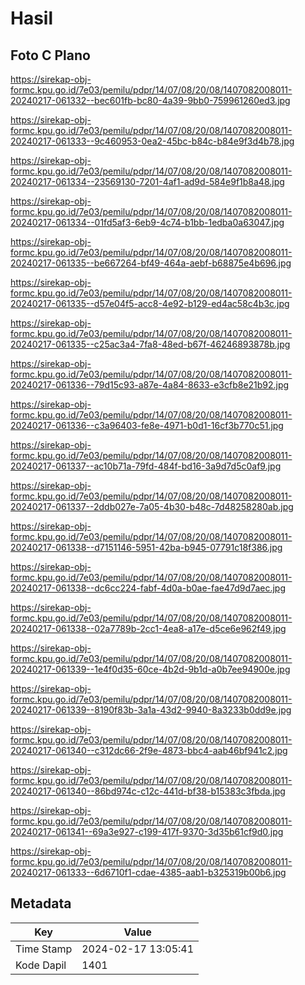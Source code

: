 # Hasil

## Foto C Plano

https://sirekap-obj-formc.kpu.go.id/7e03/pemilu/pdpr/14/07/08/20/08/1407082008011-20240217-061332--bec601fb-bc80-4a39-9bb0-759961260ed3.jpg

https://sirekap-obj-formc.kpu.go.id/7e03/pemilu/pdpr/14/07/08/20/08/1407082008011-20240217-061333--9c460953-0ea2-45bc-b84c-b84e9f3d4b78.jpg

https://sirekap-obj-formc.kpu.go.id/7e03/pemilu/pdpr/14/07/08/20/08/1407082008011-20240217-061334--23569130-7201-4af1-ad9d-584e9f1b8a48.jpg

https://sirekap-obj-formc.kpu.go.id/7e03/pemilu/pdpr/14/07/08/20/08/1407082008011-20240217-061334--01fd5af3-6eb9-4c74-b1bb-1edba0a63047.jpg

https://sirekap-obj-formc.kpu.go.id/7e03/pemilu/pdpr/14/07/08/20/08/1407082008011-20240217-061335--be667264-bf49-464a-aebf-b68875e4b696.jpg

https://sirekap-obj-formc.kpu.go.id/7e03/pemilu/pdpr/14/07/08/20/08/1407082008011-20240217-061335--d57e04f5-acc8-4e92-b129-ed4ac58c4b3c.jpg

https://sirekap-obj-formc.kpu.go.id/7e03/pemilu/pdpr/14/07/08/20/08/1407082008011-20240217-061335--c25ac3a4-7fa8-48ed-b67f-46246893878b.jpg

https://sirekap-obj-formc.kpu.go.id/7e03/pemilu/pdpr/14/07/08/20/08/1407082008011-20240217-061336--79d15c93-a87e-4a84-8633-e3cfb8e21b92.jpg

https://sirekap-obj-formc.kpu.go.id/7e03/pemilu/pdpr/14/07/08/20/08/1407082008011-20240217-061336--c3a96403-fe8e-4971-b0d1-16cf3b770c51.jpg

https://sirekap-obj-formc.kpu.go.id/7e03/pemilu/pdpr/14/07/08/20/08/1407082008011-20240217-061337--ac10b71a-79fd-484f-bd16-3a9d7d5c0af9.jpg

https://sirekap-obj-formc.kpu.go.id/7e03/pemilu/pdpr/14/07/08/20/08/1407082008011-20240217-061337--2ddb027e-7a05-4b30-b48c-7d48258280ab.jpg

https://sirekap-obj-formc.kpu.go.id/7e03/pemilu/pdpr/14/07/08/20/08/1407082008011-20240217-061338--d7151146-5951-42ba-b945-07791c18f386.jpg

https://sirekap-obj-formc.kpu.go.id/7e03/pemilu/pdpr/14/07/08/20/08/1407082008011-20240217-061338--dc6cc224-fabf-4d0a-b0ae-fae47d9d7aec.jpg

https://sirekap-obj-formc.kpu.go.id/7e03/pemilu/pdpr/14/07/08/20/08/1407082008011-20240217-061338--02a7789b-2cc1-4ea8-a17e-d5ce6e962f49.jpg

https://sirekap-obj-formc.kpu.go.id/7e03/pemilu/pdpr/14/07/08/20/08/1407082008011-20240217-061339--1e4f0d35-60ce-4b2d-9b1d-a0b7ee94900e.jpg

https://sirekap-obj-formc.kpu.go.id/7e03/pemilu/pdpr/14/07/08/20/08/1407082008011-20240217-061339--8190f83b-3a1a-43d2-9940-8a3233b0dd9e.jpg

https://sirekap-obj-formc.kpu.go.id/7e03/pemilu/pdpr/14/07/08/20/08/1407082008011-20240217-061340--c312dc66-2f9e-4873-bbc4-aab46bf941c2.jpg

https://sirekap-obj-formc.kpu.go.id/7e03/pemilu/pdpr/14/07/08/20/08/1407082008011-20240217-061340--86bd974c-c12c-441d-bf38-b15383c3fbda.jpg

https://sirekap-obj-formc.kpu.go.id/7e03/pemilu/pdpr/14/07/08/20/08/1407082008011-20240217-061341--69a3e927-c199-417f-9370-3d35b61cf9d0.jpg

https://sirekap-obj-formc.kpu.go.id/7e03/pemilu/pdpr/14/07/08/20/08/1407082008011-20240217-061333--6d6710f1-cdae-4385-aab1-b325319b00b6.jpg


## Metadata

| Key        | Value               |
| ---------- | ------------------- |
| Time Stamp | 2024-02-17 13:05:41 |
| Kode Dapil | 1401                |



